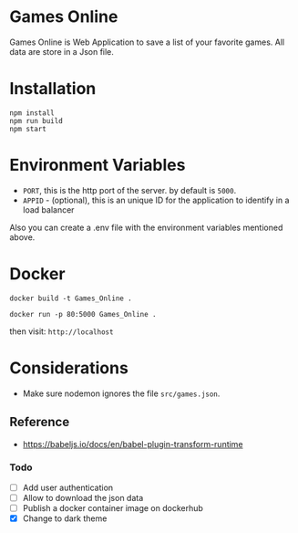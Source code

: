 # Games Online

Games Online is Web Application to save a list of your favorite games. All data are store in a Json file.

# Installation

```shell
npm install
npm run build
npm start
```

# Environment Variables

- `PORT`, this is the http port of the server. by default is `5000`.
- `APPID` - (optional), this is an unique ID for the application to identify in a load balancer

Also you can create a .env file with the environment variables mentioned above.

# Docker

```shell
docker build -t Games_Online .
```

```shell
docker run -p 80:5000 Games_Online .
```

then visit: `http://localhost`

# Considerations

- Make sure nodemon ignores the file `src/games.json`.

## Reference

- https://babeljs.io/docs/en/babel-plugin-transform-runtime

### Todo

- [ ] Add user authentication
- [ ] Allow to download the json data
- [ ] Publish a docker container image on dockerhub
- [x] Change to dark theme
